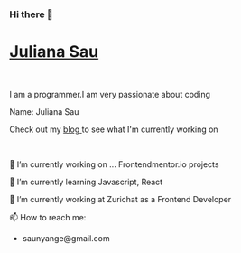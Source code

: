 ### Hi there 👋
<!DOCTYPE html>
<html>
  <body>
    <h1><a href="https://JulianaSau.github.io/" rel="noopener noreferrer" target="_blank">Juliana Sau</a></h1><br>
    <p>I am a programmer.I am very passionate about coding</p>
    <p> Name: Juliana Sau</p>
<!--     <p>😄 Pronouns: They/She</p> -->
    <p>Check out my <a href="https://juliesau.hashnode.dev/" rel="noopener noreferrer" target="_blank"> blog </a> to see what I'm currently working on</p><br>
    <p>🔭 I’m currently working on ... Frontendmentor.io projects</p>
<!--     <p>⚡ Fun fact: I think i'm lowkey funny</p> -->
    <p>🌱 I’m currently learning Javascript, React</p>
    <p>🔭 I’m currently working at Zurichat as a Frontend Developer</p>
    <p>📫 How to reach me: </p>
    <ul>
      <li>saunyange@gmail.com</li>
    </ul>
    
  </body>
 </html> 
  

<!--
**JulianaSau/JulianaSau** is a ✨ _special_ ✨ repository because its `README.md` (this file) appears on your GitHub profile.

Here are some ideas to get you started:

- 🔭 I’m currently working on ...
- 🌱 I’m currently learning ...
- 👯 I’m looking to collaborate on ...
- 🤔 I’m looking for help with ...
- 💬 Ask me about ...
- 📫 How to reach me: ...
- 😄 Pronouns: ...
- ⚡ Fun fact: ...
-->
